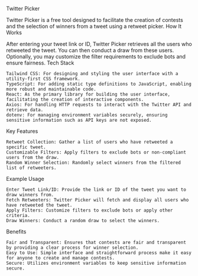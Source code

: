 Twitter Picker

Twitter Picker is a free tool designed to facilitate the creation of contests and the selection of winners from a tweet using a retweet picker.
How It Works

After entering your tweet link or ID, Twitter Picker retrieves all the users who retweeted the tweet. You can then conduct a draw from these users. Optionally, you may customize the filter requirements to exclude bots and ensure fairness.
Tech Stack

    Tailwind CSS: For designing and styling the user interface with a utility-first CSS framework.
    TypeScript: For adding static type definitions to JavaScript, enabling more robust and maintainable code.
    React: As the primary library for building the user interface, facilitating the creation of interactive components.
    Axios: For handling HTTP requests to interact with the Twitter API and retrieve data.
    dotenv: For managing environment variables securely, ensuring sensitive information such as API keys are not exposed.

Key Features

    Retweet Collection: Gather a list of users who have retweeted a specific tweet.
    Customizable Filters: Apply filters to exclude bots or non-compliant users from the draw.
    Random Winner Selection: Randomly select winners from the filtered list of retweeters.

Example Usage

    Enter Tweet Link/ID: Provide the link or ID of the tweet you want to draw winners from.
    Fetch Retweeters: Twitter Picker will fetch and display all users who have retweeted the tweet.
    Apply Filters: Customize filters to exclude bots or apply other criteria.
    Draw Winners: Conduct a random draw to select the winners.

Benefits

    Fair and Transparent: Ensures that contests are fair and transparent by providing a clear process for winner selection.
    Easy to Use: Simple interface and straightforward process make it easy for anyone to create and manage contests.
    Secure: Utilizes environment variables to keep sensitive information secure.
